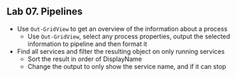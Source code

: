 ## Lab 07. Pipelines

- Use `Out-GridView` to get an overview of the information about a process
    - Use `Out-GridView`, select any process properties, output the selected information to pipeline and then format it
- Find all services and filter the resulting object on only running services
    - Sort the result in order of DisplayName
    - Change the output to only show the service name, and if it can stop